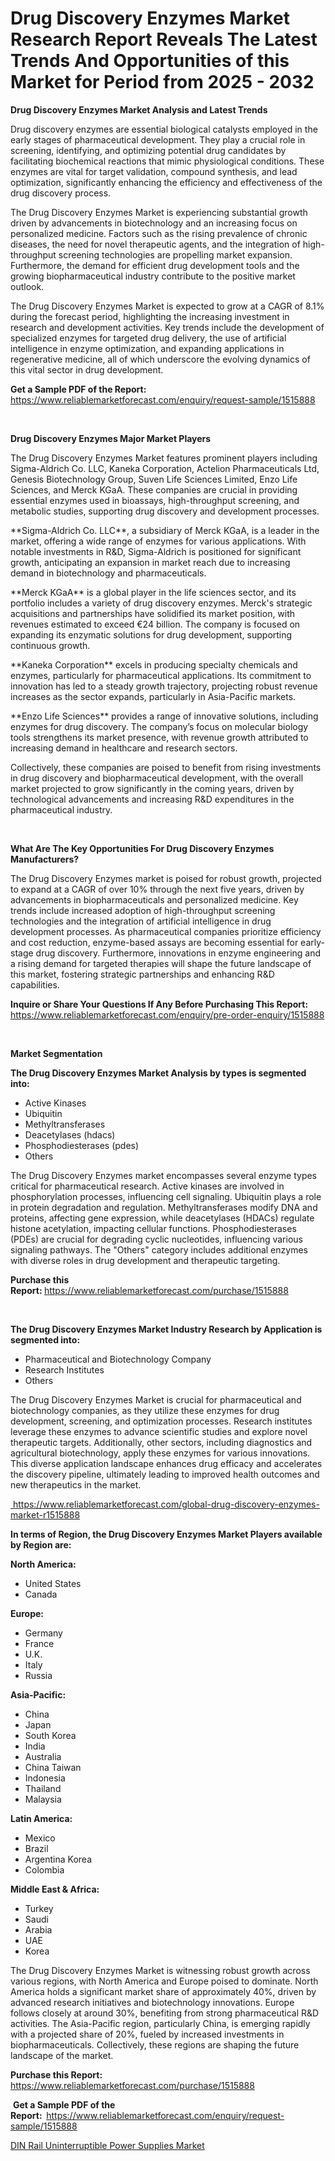 <p><h1>Drug Discovery Enzymes Market Research Report Reveals The Latest Trends And Opportunities of this Market for Period from 2025 - 2032</h1></p><p><strong>Drug Discovery Enzymes Market Analysis and Latest Trends</strong></p>
<p><p>Drug discovery enzymes are essential biological catalysts employed in the early stages of pharmaceutical development. They play a crucial role in screening, identifying, and optimizing potential drug candidates by facilitating biochemical reactions that mimic physiological conditions. These enzymes are vital for target validation, compound synthesis, and lead optimization, significantly enhancing the efficiency and effectiveness of the drug discovery process.</p><p>The Drug Discovery Enzymes Market is experiencing substantial growth driven by advancements in biotechnology and an increasing focus on personalized medicine. Factors such as the rising prevalence of chronic diseases, the need for novel therapeutic agents, and the integration of high-throughput screening technologies are propelling market expansion. Furthermore, the demand for efficient drug development tools and the growing biopharmaceutical industry contribute to the positive market outlook.</p><p>The Drug Discovery Enzymes Market is expected to grow at a CAGR of 8.1% during the forecast period, highlighting the increasing investment in research and development activities. Key trends include the development of specialized enzymes for targeted drug delivery, the use of artificial intelligence in enzyme optimization, and expanding applications in regenerative medicine, all of which underscore the evolving dynamics of this vital sector in drug development.</p></p>
<p><strong>Get a Sample PDF of the Report:&nbsp;</strong> <a href="https://www.reliablemarketforecast.com/enquiry/request-sample/1515888?utm_campaign=3327&utm_medium=2&utm_source=Github&utm_content=ia&utm_term=29032025&utm_id=drug-discovery-enzymes">https://www.reliablemarketforecast.com/enquiry/request-sample/1515888</a></p>
<p>&nbsp;</p>
<p><strong>Drug Discovery Enzymes Major Market Players</strong></p>
<p><p>The Drug Discovery Enzymes Market features prominent players including Sigma-Aldrich Co. LLC, Kaneka Corporation, Actelion Pharmaceuticals Ltd, Genesis Biotechnology Group, Suven Life Sciences Limited, Enzo Life Sciences, and Merck KGaA. These companies are crucial in providing essential enzymes used in bioassays, high-throughput screening, and metabolic studies, supporting drug discovery and development processes.</p><p>**Sigma-Aldrich Co. LLC**, a subsidiary of Merck KGaA, is a leader in the market, offering a wide range of enzymes for various applications. With notable investments in R&D, Sigma-Aldrich is positioned for significant growth, anticipating an expansion in market reach due to increasing demand in biotechnology and pharmaceuticals.</p><p>**Merck KGaA** is a global player in the life sciences sector, and its portfolio includes a variety of drug discovery enzymes. Merck's strategic acquisitions and partnerships have solidified its market position, with revenues estimated to exceed €24 billion. The company is focused on expanding its enzymatic solutions for drug development, supporting continuous growth.</p><p>**Kaneka Corporation** excels in producing specialty chemicals and enzymes, particularly for pharmaceutical applications. Its commitment to innovation has led to a steady growth trajectory, projecting robust revenue increases as the sector expands, particularly in Asia-Pacific markets.</p><p>**Enzo Life Sciences** provides a range of innovative solutions, including enzymes for drug discovery. The company’s focus on molecular biology tools strengthens its market presence, with revenue growth attributed to increasing demand in healthcare and research sectors.</p><p>Collectively, these companies are poised to benefit from rising investments in drug discovery and biopharmaceutical development, with the overall market projected to grow significantly in the coming years, driven by technological advancements and increasing R&D expenditures in the pharmaceutical industry.</p></p>
<p>&nbsp;</p>
<p><strong>What Are The Key Opportunities For Drug Discovery Enzymes Manufacturers?</strong></p>
<p><p>The Drug Discovery Enzymes market is poised for robust growth, projected to expand at a CAGR of over 10% through the next five years, driven by advancements in biopharmaceuticals and personalized medicine. Key trends include increased adoption of high-throughput screening technologies and the integration of artificial intelligence in drug development processes. As pharmaceutical companies prioritize efficiency and cost reduction, enzyme-based assays are becoming essential for early-stage drug discovery. Furthermore, innovations in enzyme engineering and a rising demand for targeted therapies will shape the future landscape of this market, fostering strategic partnerships and enhancing R&D capabilities.</p></p>
<p><strong>Inquire or Share Your Questions If Any Before Purchasing This Report:</strong> <a href="https://www.reliablemarketforecast.com/enquiry/pre-order-enquiry/1515888?utm_campaign=3327&utm_medium=2&utm_source=Github&utm_content=ia&utm_term=29032025&utm_id=drug-discovery-enzymes">https://www.reliablemarketforecast.com/enquiry/pre-order-enquiry/1515888</a></p>
<p>&nbsp;</p>
<p><strong>Market Segmentation</strong></p>
<p><strong>The Drug Discovery Enzymes Market Analysis by types is segmented into:</strong></p>
<p><ul><li>Active Kinases</li><li>Ubiquitin</li><li>Methyltransferases</li><li>Deacetylases (hdacs)</li><li>Phosphodiesterases (pdes)</li><li>Others</li></ul></p>
<p><p>The Drug Discovery Enzymes market encompasses several enzyme types critical for pharmaceutical research. Active kinases are involved in phosphorylation processes, influencing cell signaling. Ubiquitin plays a role in protein degradation and regulation. Methyltransferases modify DNA and proteins, affecting gene expression, while deacetylases (HDACs) regulate histone acetylation, impacting cellular functions. Phosphodiesterases (PDEs) are crucial for degrading cyclic nucleotides, influencing various signaling pathways. The "Others" category includes additional enzymes with diverse roles in drug development and therapeutic targeting.</p></p>
<p><strong>Purchase this Report:&nbsp;</strong><a href="https://www.reliablemarketforecast.com/purchase/1515888?utm_campaign=3327&utm_medium=2&utm_source=Github&utm_content=ia&utm_term=29032025&utm_id=drug-discovery-enzymes">https://www.reliablemarketforecast.com/purchase/1515888</a></p>
<p>&nbsp;</p>
<p><strong>The Drug Discovery Enzymes Market Industry Research by Application is segmented into:</strong></p>
<p><ul><li>Pharmaceutical and Biotechnology Company</li><li>Research Institutes</li><li>Others</li></ul></p>
<p><p>The Drug Discovery Enzymes Market is crucial for pharmaceutical and biotechnology companies, as they utilize these enzymes for drug development, screening, and optimization processes. Research institutes leverage these enzymes to advance scientific studies and explore novel therapeutic targets. Additionally, other sectors, including diagnostics and agricultural biotechnology, apply these enzymes for various innovations. This diverse application landscape enhances drug efficacy and accelerates the discovery pipeline, ultimately leading to improved health outcomes and new therapeutics in the market.</p></p>
<p><a href="https://www.reliablemarketforecast.com/global-drug-discovery-enzymes-market-r1515888?utm_campaign=3327&utm_medium=2&utm_source=Github&utm_content=ia&utm_term=29032025&utm_id=drug-discovery-enzymes">&nbsp;https://www.reliablemarketforecast.com/global-drug-discovery-enzymes-market-r1515888</a></p>
<p><strong>In terms of Region, the Drug Discovery Enzymes Market Players available by Region are:</strong></p>
<p>
    <p> <strong> North America: </strong>
        <ul>
            <li>United States</li>
            <li>Canada</li>
        </ul>
        </p> 
    <p> <strong> Europe: </strong>
        <ul>
            <li>Germany</li>
            <li>France</li>
            <li>U.K.</li>
            <li>Italy</li>
            <li>Russia</li>
        </ul>
        </p> 
    <p> <strong> Asia-Pacific: </strong>
        <ul>
            <li>China</li>
            <li>Japan</li>
            <li>South Korea</li>
            <li>India</li>
            <li>Australia</li>
            <li>China Taiwan</li>
            <li>Indonesia</li>
            <li>Thailand</li>
            <li>Malaysia</li>
        </ul>
        </p> 
    <p> <strong> Latin America: </strong>
        <ul>
            <li>Mexico</li>
            <li>Brazil</li>
            <li>Argentina Korea</li>
            <li>Colombia</li>
        </ul>
        </p> 
    <p> <strong> Middle East & Africa: </strong>
        <ul>
            <li>Turkey</li>
            <li>Saudi</li>
            <li>Arabia</li>
            <li>UAE</li>
            <li>Korea</li>
        </ul>
    </p>
    </p>
<p><p>The Drug Discovery Enzymes Market is witnessing robust growth across various regions, with North America and Europe poised to dominate. North America holds a significant market share of approximately 40%, driven by advanced research initiatives and biotechnology innovations. Europe follows closely at around 30%, benefiting from strong pharmaceutical R&D activities. The Asia-Pacific region, particularly China, is emerging rapidly with a projected share of 20%, fueled by increased investments in biopharmaceuticals. Collectively, these regions are shaping the future landscape of the market.</p></p>
<p><strong>Purchase this Report: </strong><a href="https://www.reliablemarketforecast.com/purchase/1515888?utm_campaign=3327&utm_medium=2&utm_source=Github&utm_content=ia&utm_term=29032025&utm_id=drug-discovery-enzymes">https://www.reliablemarketforecast.com/purchase/1515888</a></p>
<p>&nbsp;<strong>Get a Sample PDF of the Report:&nbsp;&nbsp;</strong><a href="https://www.reliablemarketforecast.com/enquiry/request-sample/1515888?utm_campaign=3327&utm_medium=2&utm_source=Github&utm_content=ia&utm_term=29032025&utm_id=drug-discovery-enzymes">https://www.reliablemarketforecast.com/enquiry/request-sample/1515888</a></p>
<p><strong></strong></p>
<p><p><a href="https://github.com/peggiputra7o/Market-Research-Report-List-1/blob/main/din-rail-uninterruptible-power-supplies-market.md?utm_campaign=3327&utm_medium=2&utm_source=Github&utm_content=ia&utm_term=29032025&utm_id=drug-discovery-enzymes">DIN Rail Uninterruptible Power Supplies Market</a></p></p>